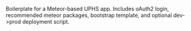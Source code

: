Boilerplate for a Meteor-based UPHS app. Includes oAuth2 login, recommended meteor packages, bootstrap template, and optional dev->prod deployment script.